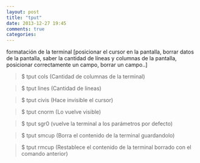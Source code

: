 ```yaml
---
layout: post
title: "tput"
date: 2013-12-27 19:45
comments: true
categories: 
---
```

formatación de la terminal [posicionar el cursor en la pantalla, borrar datos de la pantalla, saber la cantidad de líneas y columnas de la pantalla, posicionar correctamente un campo, borrar un campo..]

>$ tput cols  (Cantidad de columnas de la terminal)

>$ tput lines (Cantidad de lineas)

>$ tput civis (Hace invisible el cursor)

>$ tput cnorm (Lo vuelve visible)

>$ tput sgr0 (vuelve la terminal a los parámetros por defecto)

>$ tput smcup (Borra el contenido de la terminal guardandolo)

>$ tput rmcup (Restablece el contenido de la terminal borrado con el comando anterior)

